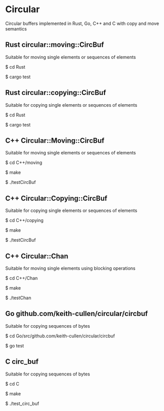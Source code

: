 Circular
========

Circular buffers implemented in Rust, Go, C++ and C with copy and move semantics

Rust circular::moving::CircBuf
------------------------------
Suitable for moving single elements or sequences of elements

$ cd Rust

$ cargo test

Rust circular::copying::CircBuf
-------------------------------
Suitable for copying single elements or sequences of elements

$ cd Rust

$ cargo test

C++ Circular::Moving::CircBuf
-----------------------------
Suitable for moving single elements or sequences of elements

$ cd C++/moving

$ make

$ ./testCircBuf

C++ Circular::Copying::CircBuf
------------------------------
Suitable for copying single elements or sequences of elements

$ cd C++/copying

$ make

$ ./testCircBuf

C++ Circular::Chan
------------------
Suitable for moving single elements using blocking operations

$ cd C++/Chan

$ make

$ ./testChan

Go github.com/keith-cullen/circular/circbuf
-------------------------------------------
Suitable for copying sequences of bytes

$ cd Go/src/github.com/keith-cullen/circular/circbuf

$ go test

C circ_buf
----------
Suitable for copying sequences of bytes

$ cd C

$ make

$ ./test_circ_buf
